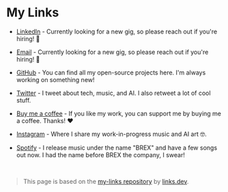# My Links 
- [LinkedIn](https://linkedin.com/in/itsbrex) - Currently looking for a new gig, so please reach out if you're hiring! 👀

- [Email](mailto:%68%69%40%69%74%73%62%72%65%78%2e%64%65%76?subject=Found%20you%20on%20GitHub%20-%20let's%20connect!&body=Hi%20Brian-%0D%0A%0D%0AI%20came%20across%20your%20profile%20on%20GitHub%20and%20wanted%20to...) - Currently looking for a new gig, so please reach out if you're hiring! 👀

- [GitHub](https://github.com/itsbrex) - You can find all my open-source projects here. I'm always working on something new!

- [Twitter](https://twitter.com/itsbrex) - I tweet about tech, music, and AI. I also retweet a lot of cool stuff.

- [Buy me a coffee](https://www.buymeacoffee.com/itsbrex) - If you like my work, you can support me by buying me a coffee. Thanks! ❤️

- [Instagram](https://instagram.com/itsbrex) - Where I share my work-in-progress music and AI art 🤓.

- [Spotify](https://spoti.fi/3HwXb6a) - I release music under the name "BREX" and have a few songs out now. I had the name before BREX the company, I swear!


<br>

> This page is based on the [my-links repository](https://github.com/fatih-yavuz/my-links) by [links.dev](https://links.dev).
